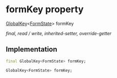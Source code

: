 


# formKey property






[GlobalKey](https://api.flutter.dev/flutter/widgets/GlobalKey-class.html)&lt;[FormState](https://api.flutter.dev/flutter/widgets/FormState-class.html)> formKey
  
_final, read / write, inherited-setter, override-getter_






## Implementation

```dart
final GlobalKey<FormState> formKey;

GlobalKey<FormState> formKey;
```







